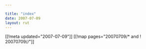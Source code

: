 ```yaml
---

title: "index"
date: 2007-07-09
layout: rut
---
```


[[!meta updated="2007-07-09"]]
[[!map pages="20070709/* and ! 20070709/*/*"]]
